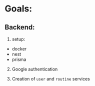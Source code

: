 # Goals:

## Backend:
1. setup:
- docker
- nest
- prisma
  
2. Google authentication

3. Creation of `user` and `routine` services
